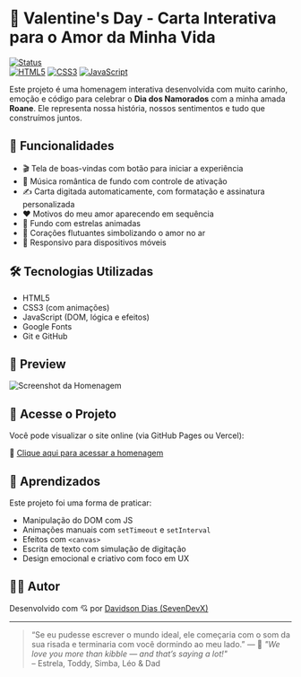 # 💌 Valentine's Day - Carta Interativa para o Amor da Minha Vida

[![Status](https://img.shields.io/badge/Projeto-Concluído-green)](https://mae-swart.vercel.app)  
[![HTML5](https://img.shields.io/badge/HTML5-E34F26?logo=html5&logoColor=white)]() 
[![CSS3](https://img.shields.io/badge/CSS3-1572B6?logo=css3&logoColor=white)]() 
[![JavaScript](https://img.shields.io/badge/JavaScript-F7DF1E?logo=javascript&logoColor=black)]()

Este projeto é uma homenagem interativa desenvolvida com muito carinho, emoção e código para celebrar o **Dia dos Namorados** com a minha amada **Roane**. Ele representa nossa história, nossos sentimentos e tudo que construímos juntos.

## 🌟 Funcionalidades

- 🎬 Tela de boas-vindas com botão para iniciar a experiência
- 🎵 Música romântica de fundo com controle de ativação
- ✍️ Carta digitada automaticamente, com formatação e assinatura personalizada
- ❤️ Motivos do meu amor aparecendo em sequência
- 💫 Fundo com estrelas animadas
- 💖 Corações flutuantes simbolizando o amor no ar
- 📱 Responsivo para dispositivos móveis

## 🛠️ Tecnologias Utilizadas

- HTML5
- CSS3 (com animações)
- JavaScript (DOM, lógica e efeitos)
- Google Fonts
- Git e GitHub

## 📸 Preview

![Screenshot da Homenagem](https://mae-swart.vercel.app/assets/img/foto-mamae-e-pets.jpg)

## 🚀 Acesse o Projeto

Você pode visualizar o site online (via GitHub Pages ou Vercel):

🔗 [Clique aqui para acessar a homenagem](https://valentines-seven.vercel.app/)

## 🧠 Aprendizados

Este projeto foi uma forma de praticar:
- Manipulação do DOM com JS
- Animações manuais com `setTimeout` e `setInterval`
- Efeitos com `<canvas>`
- Escrita de texto com simulação de digitação
- Design emocional e criativo com foco em UX

## 🧑‍💻 Autor

Desenvolvido com 💘 por [Davidson Dias (SevenDevX)](https://github.com/davidsw7)

---

> “Se eu pudesse escrever o mundo ideal, ele começaria com o som da sua risada e terminaria com você dormindo ao meu lado.” — 💌
> *"We love you more than kibble — and that’s saying a lot!"*  
> – Estrela, Toddy, Simba, Léo & Dad
